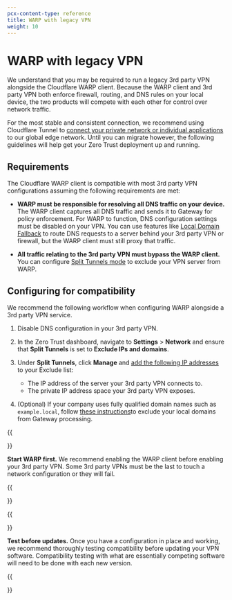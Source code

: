 ```yaml
---
pcx-content-type: reference
title: WARP with legacy VPN
weight: 10
---
```


# WARP with legacy VPN

We understand that you may be required to run a legacy 3rd party VPN alongside the Cloudflare WARP client. Because the WARP client and 3rd party VPN both enforce firewall, routing, and DNS rules on your local device, the two products will compete with each other for control over network traffic.

For the most stable and consistent connection, we recommend using Cloudflare Tunnel to [connect your private network or individual applications](/cloudflare-one/connections/connect-networks/private-net/) to our global edge network. Until you can migrate however, the following guidelines will help get your Zero Trust deployment up and running.

## Requirements

The Cloudflare WARP client is compatible with most 3rd party VPN configurations assuming the following requirements are met:

* **WARP must be responsible for resolving all DNS traffic on your device.** The WARP client captures all DNS traffic and sends it to Gateway for policy enforcement. For WARP to function, DNS configuration settings must be disabled on your VPN. You can use features like [Local Domain Fallback](/cloudflare-one/connections/connect-devices/warp/exclude-traffic/local-domains/) to route DNS requests to a server behind your 3rd party VPN or firewall, but the WARP client must still proxy that traffic.

* **All traffic relating to the 3rd party VPN must bypass the WARP client.** You can configure [Split Tunnels mode](/cloudflare-one/connections/connect-devices/warp/exclude-traffic/split-tunnels/) to exclude your VPN server from WARP.

## Configuring for compatibility

We recommend the following workflow when configuring WARP alongside a 3rd party VPN service.

1. Disable DNS configuration in your 3rd party VPN.
2. In the Zero Trust dashboard, navigate to **Settings** > **Network** and ensure that **Split Tunnels** is set to **Exclude IPs and domains**.
3. Under **Split Tunnels**, click **Manage** and [add the following IP addresses](/cloudflare-one/connections/connect-devices/warp/exclude-traffic/split-tunnels/#add-an-ip-address) to your Exclude list:

    * The IP address of the server your 3rd party VPN connects to.
    * The private IP address space your 3rd party VPN exposes.

4. (Optional) If your company uses fully qualified domain names such as `example.local`, follow [these instructions](/cloudflare-one/connections/connect-devices/warp/exclude-traffic/local-domains/)to exclude your local domains from Gateway processing.

{{<Aside type="note">}}

**Start WARP first.** We recommend enabling the WARP client before enabling your 3rd party VPN. Some 3rd party VPNs must be the last to touch a network configuration or they will fail.

{{</Aside>}}

{{<Aside type="note">}}

**Test before updates.** Once you have a configuration in place and working, we recommend thoroughly testing compatibility before updating your VPN software. Compatibility testing with what are essentially competing software will need to be done with each new version.

{{</Aside>}}